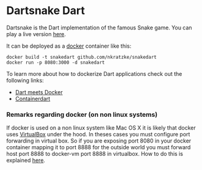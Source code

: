 Dartsnake Dart
==============



Dartsnake is the Dart implementation of the famous Snake game. You can play a live version [here][dartsnake-live].

It can be deployed as a [docker][docker] container like this:

```Shell
docker build -t snakedart github.com/nkratzke/snakedart
docker run -p 8080:3000 -d snakedart
```

To learn more about how to dockerize Dart applications check out the following links:

- [Dart meets Docker][dockerizedart]
- [Containerdart][containerdart]

### Remarks regarding docker (on non linux systems)

If docker is used on a non linux system like Mac OS X it is likely that docker uses [VirtualBox][virtualbox] under the hood. In theses cases you must configure port forwarding in virtual box. So if you are exposing port 8080 in your docker container mapping it to port 8888 for the outside world you must forward host port 8888 to docker-vm port 8888 in virtualbox. How to do this is explained [here][virtualbox-portforward].

[dartsnake-live]: http://www.nkode.io/static/dartsnake
[docker]: https://www.docker.io/
[dockerizedart]: http://www.nkode.io/2014/03/05/dockerize-dart.html
[containerdart]: https://github.com/nkratzke/containerdart
[dart]: https://www.dartlang.org/
[virtualbox]: https://www.virtualbox.org/
[virtualbox-portforward]: http://www.virtualbox.org/manual/ch06.html#natforward
